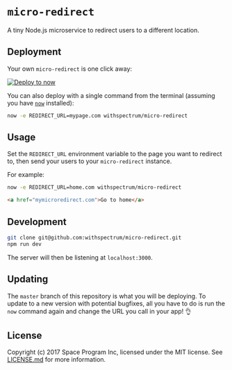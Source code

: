 # `micro-redirect`

A tiny Node.js microservice to redirect users to a different location.

## Deployment

Your own `micro-redirect` is one click away:

[![Deploy to now](https://deploy.now.sh/static/button.svg)](https://deploy.now.sh/?repo=https://github.com/withspectrum/micro-redirect&env=REDIRECT_URL)

You can also deploy with a single command from the terminal (assuming you have [`now`](https://now.sh) installed):

```sh
now -e REDIRECT_URL=mypage.com withspectrum/micro-redirect
```

## Usage

Set the `REDIRECT_URL` environment variable to the page you want to redirect to, then send your users to your `micro-redirect` instance.

For example:

```sh
now -e REDIRECT_URL=home.com withspectrum/micro-redirect
```

```HTML
<a href="mymicroredirect.com">Go to home</a>
```

## Development

```sh
git clone git@github.com:withspectrum/micro-redirect.git
npm run dev
```

The server will then be listening at `localhost:3000`.

## Updating

The `master` branch of this repository is what you will be deploying. To update to a new version with potential bugfixes, all you have to do is run the `now` command again and change the URL you call in your app! 👌

## License

Copyright (c) 2017 Space Program Inc, licensed under the MIT license. See [LICENSE.md](LICENSE.md) for more information.
